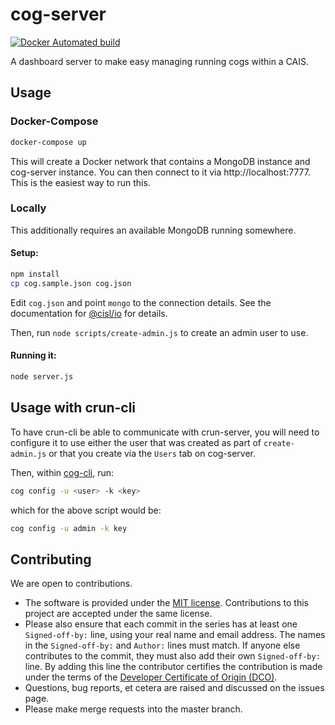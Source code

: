 # cog-server

[![Docker Automated build](https://img.shields.io/docker/cloud/automated/bishopcais/cog-server)](https://hub.docker.com/r/bishopcais/cog-server)

A dashboard server to make easy managing running cogs within a CAIS.

## Usage

### Docker-Compose

```bash
docker-compose up
```

This will create a Docker network that contains a MongoDB instance and cog-server instance. You can then connect to it via http://localhost:7777. This is the easiest way to run this.

### Locally

This additionally requires an available MongoDB running somewhere.

#### Setup:

```bash
npm install
cp cog.sample.json cog.json
```

Edit `cog.json` and point `mongo` to the connection details. See
the documentation for [@cisl/io](https://github.com/cislrpi/io) for details.

Then, run `node scripts/create-admin.js` to create an admin user to use.

#### Running it:

```bash
node server.js
```

## Usage with crun-cli

To have crun-cli be able to communicate with crun-server, you will need to
configure it to use either the user that was created as part of `create-admin.js`
or that you create via the `Users` tab on cog-server.

Then, within [cog-cli](https://github.com/bishopcais/cog-cli), run:

```bash
cog config -u <user> -k <key>
```

which for the above script would be:

```bash
cog config -u admin -k key
```

## Contributing

We are open to contributions.

* The software is provided under the [MIT license](LICENSE). Contributions to
this project are accepted under the same license.
* Please also ensure that each commit in the series has at least one
`Signed-off-by:` line, using your real name and email address. The names in
the `Signed-off-by:` and `Author:` lines must match. If anyone else
contributes to the commit, they must also add their own `Signed-off-by:`
line. By adding this line the contributor certifies the contribution is made
under the terms of the
[Developer Certificate of Origin (DCO)](DeveloperCertificateOfOrigin.txt).
* Questions, bug reports, et cetera are raised and discussed on the issues page.
* Please make merge requests into the master branch.
